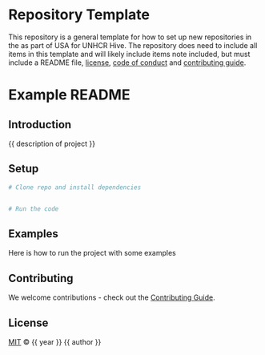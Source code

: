 # Repository Template

This repository is a general template for how to set up new repositories in the as part of USA for UNHCR Hive. The repository does need to include all items in this template and will likely include items note included, but must include a README file, [license](LICENSE), [code of conduct](CODE_OF_CONDUCT) and [contributing guide](CONTRIBUTING.md).

# Example README

## Introduction

{{ description of project }}

## Setup

```sh
# Clone repo and install dependencies


# Run the code

```

## Examples

Here is how to run the project with some examples

## Contributing

We welcome contributions - check out the [Contributing Guide](CONTRIBUTING.md).

## License

[MIT](LICENSE) © {{ year }} {{ author }}
